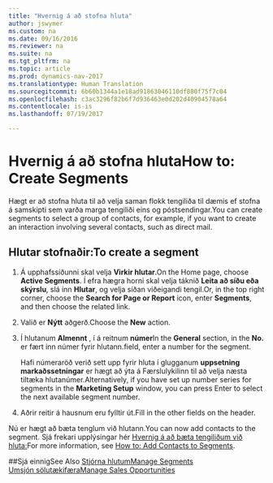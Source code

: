 ```yaml
---
title: "Hvernig á að stofna hluta"
author: jswymer
ms.custom: na
ms.date: 09/16/2016
ms.reviewer: na
ms.suite: na
ms.tgt_pltfrm: na
ms.topic: article
ms.prod: dynamics-nav-2017
ms.translationtype: Human Translation
ms.sourcegitcommit: 6b60b1344a1e18ad91863046110df880f75f7c04
ms.openlocfilehash: c3ac3296f82b6f7d936463e0d202d40904578a64
ms.contentlocale: is-is
ms.lasthandoff: 07/19/2017

---
```

# <a name="how-to-create-segments"></a><span data-ttu-id="2f858-102">Hvernig á að stofna hluta</span><span class="sxs-lookup"><span data-stu-id="2f858-102">How to: Create Segments</span></span>
<span data-ttu-id="2f858-103">Hægt er að stofna hluta til að velja saman flokk tengiliða til dæmis ef stofna á samskipti sem varða marga tengiliði eins og póstsendingar.</span><span class="sxs-lookup"><span data-stu-id="2f858-103">You can create segments to select a group of contacts, for example, if you want to create an interaction involving several contacts, such as direct mail.</span></span>

## <a name="to-create-a-segment"></a><span data-ttu-id="2f858-104">Hlutar stofnaðir:</span><span class="sxs-lookup"><span data-stu-id="2f858-104">To create a segment</span></span>
1. <span data-ttu-id="2f858-105">Á upphafssíðunni skal velja **Virkir hlutar**.</span><span class="sxs-lookup"><span data-stu-id="2f858-105">On the Home page, choose **Active Segments**.</span></span> <span data-ttu-id="2f858-106">Í efra hægra horni skal velja táknið **Leita að síðu eða skýrslu**, slá inn **Hlutar**, og velja síðan viðeigandi tengil.</span><span class="sxs-lookup"><span data-stu-id="2f858-106">Or, in the top right corner, choose the **Search for Page or Report** icon, enter **Segments**, and then choose the related link.</span></span>
2. <span data-ttu-id="2f858-107">Valið er **Nýtt** aðgerð.</span><span class="sxs-lookup"><span data-stu-id="2f858-107">Choose the **New** action.</span></span>
3. <span data-ttu-id="2f858-108">Í hlutanum **Almennt** , í á reitnum **númer**</span><span class="sxs-lookup"><span data-stu-id="2f858-108">In the **General** section, in the **No.**</span></span> <span data-ttu-id="2f858-109">er fært inn númer fyrir hlutann.</span><span class="sxs-lookup"><span data-stu-id="2f858-109">field, enter a number for the segment.</span></span>

    <span data-ttu-id="2f858-110">Hafi númeraröð verið sett upp fyrir hluta í glugganum **uppsetning markaðssetningar** er hægt að ýta á Færslulykilinn til að velja næsta tiltæka hlutanúmer.</span><span class="sxs-lookup"><span data-stu-id="2f858-110">Alternatively, if you have set up number series for segments in the **Marketing Setup** window, you can press Enter to select the next available segment number.</span></span>
4. <span data-ttu-id="2f858-111">Aðrir reitir á hausnum eru fylltir út.</span><span class="sxs-lookup"><span data-stu-id="2f858-111">Fill in the other fields on the header.</span></span>

<span data-ttu-id="2f858-112">Nú er hægt að bæta tenglum við hlutann.</span><span class="sxs-lookup"><span data-stu-id="2f858-112">You can now add contacts to the segment.</span></span> <span data-ttu-id="2f858-113">Sjá frekari upplýsingar hér [Hvernig á að bæta tengiliðum við hluta:](marketing-add-contact-segment.md)</span><span class="sxs-lookup"><span data-stu-id="2f858-113">For more information, see [How to: Add Contacts to Segments](marketing-add-contact-segment.md).</span></span>

##<a name="see-also"></a><span data-ttu-id="2f858-114">Sjá einnig</span><span class="sxs-lookup"><span data-stu-id="2f858-114">See Also</span></span>
[<span data-ttu-id="2f858-115">Stjórna hlutum</span><span class="sxs-lookup"><span data-stu-id="2f858-115">Manage Segments</span></span>](marketing-segments.md)  
[<span data-ttu-id="2f858-116">Umsjón sölutækifæra</span><span class="sxs-lookup"><span data-stu-id="2f858-116">Manage Sales Opportunities</span></span>](marketing-manage-sales-opportunities.md)  

